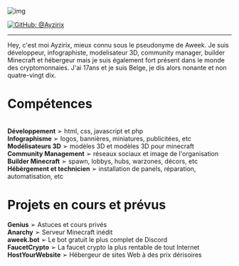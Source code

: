 ![img](https://cdn.discordapp.com/attachments/928644758560194620/929118396107337799/1641589471450.png)

[![GitHub: @Ayzirix](https://img.shields.io/github/followers/Ayzirix?label=follow&style=social)](https://github.com/Ayzirix)
- - - 
Hey, c'est moi Ayzirix, mieux connu sous le pseudonyme de Aweek. Je suis développeur, infographiste, modelisateur 3D, community manager, builder Minecraft et hébergeur mais je suis également fort présent dans le monde des cryptomonnaies. J'ai 17ans et je suis Belge, je dis alors nonante et non quatre-vingt dix.
# Compétences
<br /><b>Développement</b> ➢ html, css, javascript et php
<br /><b>Infographisme</b> ➢ logos, bannières, miniatures, publicitées, etc
<br /><b>Modélisateurs 3D</b> ➢ modèles 3D et modèles 3D pour minecraft
<br /><b>Community Management</b> ➢ réseaux sociaux et image de l'organisation
<br /><b>Builder Minecraft</b> ➢ spawn, lobbys, hubs, warzones, décors, etc
<br /><b>Hébèrgement et technicien</b> ➢ installation de panels, réparation, automatisation, etc

# Projets en cours et prévus
<b>Genius</b> ➢ Astuces et cours privés
<br /><b>Anarchy</b> ➢ Serveur Minecraft inédit
<br /><b>aweek.bot</b> ➢ Le bot gratuit le plus complet de Discord
<br /><b>FaucetCrypto</b> ➢ La faucet crypto la plus rentable de tout Internet
<br /><b>HostYourWebsite</b> ➢ Hébergeur de sites Web à des prix dérisoires
 
